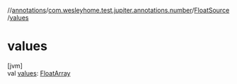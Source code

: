 //[annotations](../../../index.md)/[com.wesleyhome.test.jupiter.annotations.number](../index.md)/[FloatSource](index.md)/[values](values.md)

# values

[jvm]\
val [values](values.md): [FloatArray](https://kotlinlang.org/api/latest/jvm/stdlib/kotlin/-float-array/index.html)
